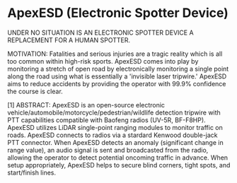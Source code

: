 # ApexESD (Electronic Spotter Device)
UNDER NO SITUATION IS AN ELECTRONIC SPOTTER DEVICE A REPLACEMENT FOR A HUMAN SPOTTER.

MOTIVATION: Fatalities and serious injuries are a tragic reality which is all too common within high-risk sports. ApexESD comes into play by monitoring a stretch of open road by electronically monitoring a single point along the road using what is essentially a 'invisible laser tripwire.' ApexESD aims to reduce accidents by providing the operator with 99.9% confidence the course is clear.

[1] ABSTRACT: ApexESD is an open-source electronic vehicle/automobile/motorcycle/pedestrian/wildlife detection tripwire with PTT capabilities compatible with Baofeng radios (UV-5R, BF-F8HP). ApexESD utilizes LiDAR single-point ranging modules to monitor traffic on roads. ApexESD connects to radios via a stardard Kenwood double-jack PTT connector. When ApexESD detects an anomaly (significant change in range value), an audio signal is sent and broadcasted from the radio, allowing the operator to detect potential oncoming traffic in advance. When setup appropriately, ApexESD helps to secure blind corners, tight spots, and start/finish lines.


